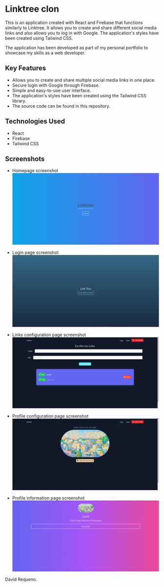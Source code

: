 # Linktree clon

This is an application created with React and Firebase that functions similarly to Linktree. It allows you to create and share different social media links and also allows you to log in with Google. The application's styles have been created using Tailwind CSS.

The application has been developed as part of my personal portfolio to showcase my skills as a web developer.

## Key Features

- Allows you to create and share multiple social media links in one place.
- Secure login with Google through Firebase.
- Simple and easy-to-use user interface.
- The application's styles have been created using the Tailwind CSS library.
- The source code can be found in this repository.

## Technologies Used

- React
- Firebase
- Tailwind CSS

## Screenshots

- Homepage screenshot
![Homepage screenshot](public/Images/Captura%20de%20pantalla%20(194).png)

- Login page screenshot
![Login page screenshot](public/Images/Captura%20de%20pantalla%20(195).png)

- Links configuration page screenshot
![Links configuration page screenshot](public/Images/Captura%20de%20pantalla%20(198).png)

- Profile configuration page screenshot
![Profile configuration page screenshot](public/Images/Captura%20de%20pantalla%20(199).png)

- Profile information page screenshot
![Profile information page screenshot](public/Images/Captura%20de%20pantalla%20(200).png)

David Requeno.
